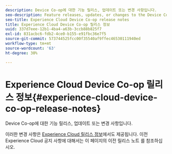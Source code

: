 ```yaml
---
description: Device Co-op에 대한 기능 릴리스, 업데이트 또는 변경 사항입니다.
seo-description: Feature releases, updates, or changes to the Device Co-op.
seo-title: Experience Cloud Device Co-op release notes
title: Experience Cloud Device Co-op 릴리스 정보
uuid: 337d7eee-12b1-4ba4-a63b-3ccb88b825f7
exl-id: 831acbc6-fdb2-4ce0-b155-e91fbc36e7f5
source-git-commit: 573744525fcc00f35540af9ffec46530111940ed
workflow-type: tm+mt
source-wordcount: '63'
ht-degree: 30%

---
```


# Experience Cloud Device Co-op 릴리스 정보{#experience-cloud-device-co-op-release-notes}

Device Co-op에 대한 기능 릴리스, 업데이트 또는 변경 사항입니다.

이러한 변경 사항은 [Experience Cloud 릴리스 정보](https://docs.adobe.com/content/help/en/release-notes/experience-cloud/current.html)에서도 제공됩니다. 이전 Experience Cloud 공지 사항에 대해서는 이 페이지의 이전 릴리스 노트 를 참조하십시오.
